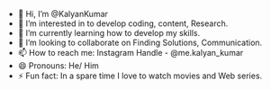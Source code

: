 - 👋 Hi, I’m @KalyanKumar
- 👀 I’m interested in to develop coding, content, Research.
- 🌱 I’m currently learning how to develop my skills.
- 💞️ I’m looking to collaborate on Finding Solutions, Communication. 
- 📫 How to reach me: Instagram Handle - @me.kalyan_kumar
- 😄 Pronouns: He/ Him
- ⚡ Fun fact: In a spare time I love to watch movies and Web series.

<!---
Kalyan5324/Kalyan5324 is a ✨ special ✨ repository because its `README.md` (this file) appears on your GitHub profile.
You can click the Preview link to take a look at your changes.
--->
